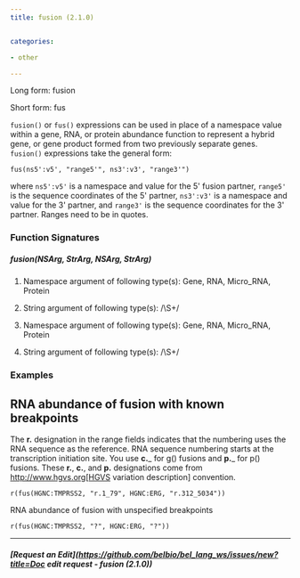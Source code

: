 ```yaml
---
title: fusion (2.1.0)


categories:

- other

---
```

<!-- COMPUTER GENERATED PAGE!!! DO NOT EDIT DIRECTLY  -->
<!--    must be changed in scripts/templates.py which is processed by scripts/update_refs.py -->

Long form: fusion

Short form: fus

`fusion()` or `fus()` expressions can be used in place of a namespace value within a gene, RNA, or protein abundance function to represent a hybrid gene, or gene product formed from two previously separate genes. `fusion()` expressions take the general form:

    fus(ns5':v5', "range5'", ns3':v3', "range3'")

where `ns5':v5'` is a namespace and value for the 5' fusion partner, `range5'` is the sequence coordinates of the 5' partner, `ns3':v3'` is a namespace and value for the 3' partner, and `range3'` is the sequence coordinates for the 3' partner.  Ranges need to be in quotes.




### Function Signatures

##### fusion(NSArg, StrArg, NSArg, StrArg)

1. Namespace argument of following type(s): Gene, RNA, Micro_RNA, Protein

1. String argument of following type(s): /\S+/

1. Namespace argument of following type(s): Gene, RNA, Micro_RNA, Protein

1. String argument of following type(s): /\S+/



### Examples


## RNA abundance of fusion with known breakpoints

The __r.__ designation in the range fields indicates that the numbering uses the RNA sequence as the reference. RNA sequence numbering starts at the transcription initiation site.  You use __c.___ for g() fusions and __p.___ for p() fusions.  These __r.__, __c.__, and __p.__ designations come from http://www.hgvs.org[HGVS variation description] convention.


    r(fus(HGNC:TMPRSS2, "r.1_79", HGNC:ERG, "r.312_5034"))


RNA abundance of fusion with unspecified breakpoints

    r(fus(HGNC:TMPRSS2, "?", HGNC:ERG, "?"))



---
##### [Request an Edit](https://github.com/belbio/bel_lang_ws/issues/new?title=Doc edit request - fusion (2.1.0))